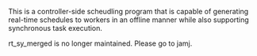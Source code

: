 This is a controller-side scheudling program that is capable of generating real-time schedules to workers in an offline manner while also supporting synchronous task execution.

rt_sy_merged is no longer maintained. Please go to jamj.
